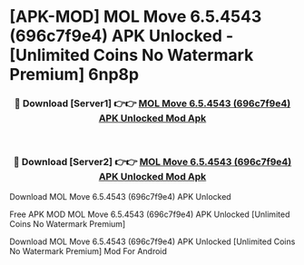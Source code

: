 # [APK-MOD] MOL Move 6.5.4543 (696c7f9e4) APK Unlocked - [Unlimited Coins No Watermark Premium] 6np8p



<div align="center">
<h3>🔴 Download [Server1] 👉👉 <a href="https://momento.my/?title=MOL_Move_6.5.4543_(696c7f9e4)_APK_Unlocked">MOL Move 6.5.4543 (696c7f9e4) APK Unlocked Mod Apk</a></h3><br>

<h3>🔴 Download [Server2] 👉👉 <a href="https://momento.my/?title=MOL_Move_6.5.4543_(696c7f9e4)_APK_Unlocked">MOL Move 6.5.4543 (696c7f9e4) APK Unlocked Mod Apk</a></h3>
</div>



Download MOL Move 6.5.4543 (696c7f9e4) APK Unlocked 

Free APK MOD MOL Move 6.5.4543 (696c7f9e4) APK Unlocked [Unlimited Coins No Watermark Premium]

Download MOL Move 6.5.4543 (696c7f9e4) APK Unlocked [Unlimited Coins No Watermark Premium] Mod For Android

